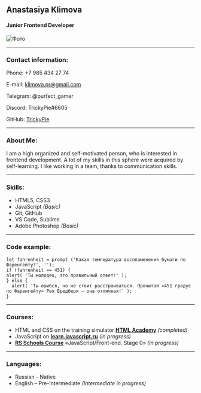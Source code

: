 ## **Anastasiya Klimova**

#### Junior Frontend Developer
![Фото](https://sun9-west.userapi.com/sun9-65/s/v1/if2/dAsDfp6IZlWHeHo-TrGFJREGSO9Dg_geR1NVHP89-3UFTylTSnXdjo9txQyCH6dwZbFFS87tLivFlFMDaCTyFrmi.jpg?size=182x270&quality=95&type=album)



---

### **Contact information:**

Phone: +7 985 434 27 74

E-mail: klimova.pr@gmail.com

Telegram: @purfect_gamer

Discord: TrickyPie#6605

GitHub: [TrickyPie](https://github.com/TrickyPie)

---

### **About Me:**

I am a high organized and self-motivated person, who is interested in frontend development. A lot of my skills in this sphere were acquired by self-learning. I like working in a team, thanks to communication skills.

---

### **Skills:**

* HTML5, CSS3
* JavaScript *(Basic)*
* Git, GitHub
* VS Code, Sublime
* Adobe Photoshop *(Basic)*

---

### **Code example:**

```
let fahrenheit = prompt ('Какая температура воспламенения бумаги по Фаренгейту?', '');
if (fahrenheit == 451) {
alert( 'Ты молодец, это правильный ответ!' );
} else {
  alert( 'Ты ошибся, но не стоит расстраиваться. Прочитай «451 градус по Фаренгейту» Рея Бредбери — она отличная!' ); 
}
```

---

### **Courses:**
* HTML and CSS on the training simulator [**HTML Academy**](https://htmlacademy.ru/) *(completed)*
* JavaScript on [**learn.javascript.ru**](https://learn.javascript.ru/) *(in progress)*
* [**RS Schools Course**](https://rs.school/) «JavaScript/Front-end. Stage 0» *(in progress)*

---

### **Languages:**
* Russian - Native
* English – Pre-Intermediate *(Intermediate in progress)*

